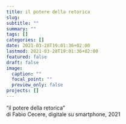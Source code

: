 ```yaml
---
title: il potere della retorica
slug:
subtitle: ""
summary: ""
tags: []
categories: []
date: 2021-03-28T19:01:36+02:00
lastmod: 2021-03-28T19:01:36+02:00
featured: false
draft: false
image:
  caption: ""
  focal_point: ""
  preview_only: false
projects: []
---
```

“il potere della retorica”  
di Fabio Cecere, digitale su smartphone, 2021